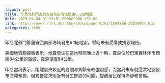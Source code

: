```yaml
---
layout: post
title: 印尼北蘇門答臘省西南部海域發生6.1級地震
date: 2023-04-04 01:23:51.000000000 +08:00
link: https://news.rthk.hk/rthk/ch/component/k2/1694886-20230404.htm
categories: rthk
---
```


印尼北蘇門答臘省西南部海域發生6.1級地震，暫時未有受傷或損毀報告。

美國地質勘探局表示，地震發生在當地時間晚上近十時，震央位於巴東實林泮市西南84公里的海域，震源深度84公里。

印尼當局表示，距離震央較近的島嶼和鄉鎮有較強震感，而當局未有就這次地震發布海嘯預警，但警告震央附近有發生餘震的可能，提醒居民保持冷靜和警惕。
